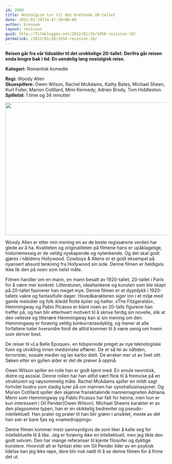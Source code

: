 ```yaml
---
id: 2099
title: Nostalgisk tur til det brølende 20-tallet
date: 2012-01-26T14:47:38+00:00
author: brennum
layout: revision
guid: http://filmbloggen.net/2012/01/26/1958-revision-18/
permalink: /2012/01/26/1958-revision-18/
---
```

**Reisen går fra vår tidsalder til det urokkelige 20-tallet. Derifra går reisen enda lengre bak i tid. En uendelig lang nostalgisk reise.**

**<!--more-->Kategori:** Romantisk komedie

  
**Regi:** Woody Allen  
**Skuespillere:** Owen Wilson, Rachel McAdams, Kathy Bates, Michael Sheen, Kurt Fuller, Marion Cotillard, Mimi Kennedy, Adrien Brody, Tom Hiddleston.  
**Spilletid:** 1 time og 34 minutter

<a href="http://filmbloggen.net/?attachment_id=2067" rel="attachment wp-att-2067"><img class="alignnone size-large wp-image-2067" src="http://filmbloggen.net/wp-content/uploads//2012/01/Midnight_in_Paris_219213a-620x413.jpg" alt="" width="620" height="413" /></a>

Woody Allen er etter min mening en av de beste regissørene verden har glede av å ha. Kvaliteten og originaliteten på filmene hans er upåklagelige, historiemessig er de veldig nyskapende og nytenkende. Og det skal godt gjøres i nåtidens Hollywood. Cowboys & Aliens er et godt eksempel på nyansert absurd tenkning fra Hollywood sin side. Denne filmen er heldigvis ikke lik den på noen som helst måte.

Filmen handler om en mann, en mann besatt av 1920-tallet, 20-tallet i Paris for å være mer konkret. Litteraturen, idealtankene og kunsten som ble skapt på 20-tallet fasinerer han meget mye. Denne filmen er et dyptdykk i 1920-tallets vakre og fantasifulle dager. Hovedkarakteren siger inn i et miljø med gamle melodier og folk ikledd flotte kjoler og hatter. &laquo;The Fitzgeralds&raquo;, Hemmingway og Pablo Picasso er blant noen av 20-talls figurene han treffer på, og han blir etterhvert motivert til å skrive ferdig sin novelle, slik at den velleste og litterære Hemmingway kan si sin mening om den. Hemmingway er forøvrig veldig konkurransedyktig, og mener at alle forfattere hater hverandre fordi de alltid kommer til å være uenig om hvem som skriver best.

De reiser til &laquo;La Belle Époque&raquo;, en tidsperiode preget av nye teknologiske funn og utvikling innen medisinske affærer. De er så lei av nåtiden, terrorister, sosiale medier og lav karbo diett. De ønsker mer ut av livet sitt. Søken etter en gyllen alder er det de prøver å oppnå.

Owen Wilson spiller en rolle han er godt kjent med. En smule nevrotisk, distre og asosial. Denne rollen har han alltid vært flink til å fremvise på en strukturert og nøysommelig måte. Rachel McAdams spiller en mildt sagt fortvilet hustru som stadig lurer på om mannen har synshallusinasjoner. Og Marion Cotillard spiller den skjønne fransktalende mannemagneten Adriana. Menn som Hemmingway og Pablo Picasso har falt for henne, men hun er kun interessert i Gil Pender(Owen Wilson). Michael Sheens karakter er av den plagsomme typen, han er en skikkelig bedreviter og pseudo-intellektuell. Han prater og prater til han blir grønn i ansiktet, meste av det han sier er bare fjas og &laquo;namedropping&raquo;.

Denne filmen kommer mest sannsynligvis de som liker å kalle seg for intellektuelle til å like. Jeg er forøvrig ikke en intellektuell, men jeg likte den godt selvom. Den har mange referanser til kjente filosofer og dyktige kunstere. Hvorvidt alt er fantasi eller om Gil Pender lider av en psykisk lidelse kan jeg ikke røpe, dere blir nok nødt til å se denne filmen for å finne det ut.